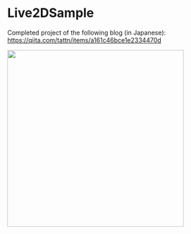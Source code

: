 # Live2DSample

Completed project of the following blog (in Japanese):  
https://qiita.com/tattn/items/a161c46bce1e2334470d

<img src="https://camo.qiitausercontent.com/0988a6327dd892a5424ab299e963ff947fab6512/68747470733a2f2f71696974612d696d6167652d73746f72652e73332e616d617a6f6e6177732e636f6d2f302f39313633312f35643634346566322d383336322d303664312d666238372d6339323063663665646439642e676966" width=400px />
